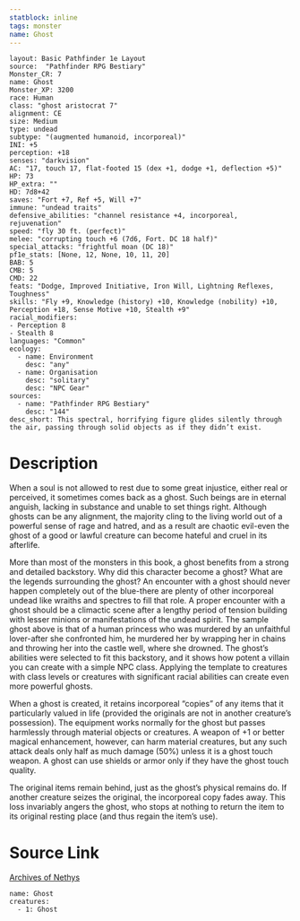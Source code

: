 ```yaml
---
statblock: inline
tags: monster
name: Ghost
---
```

```statblock
layout: Basic Pathfinder 1e Layout
source:  "Pathfinder RPG Bestiary"
Monster_CR: 7
name: Ghost
Monster_XP: 3200
race: Human
class: "ghost aristocrat 7"
alignment: CE
size: Medium
type: undead
subtype: "(augmented humanoid, incorporeal)"
INI: +5
perception: +18
senses: "darkvision"
AC: "17, touch 17, flat-footed 15 (dex +1, dodge +1, deflection +5)"
HP: 73
HP_extra: ""
HD: 7d8+42
saves: "Fort +7, Ref +5, Will +7"
immune: "undead traits"
defensive_abilities: "channel resistance +4, incorporeal, rejuvenation"
speed: "fly 30 ft. (perfect)"
melee: "corrupting touch +6 (7d6, Fort. DC 18 half)"
special_attacks: "frightful moan (DC 18)"
pf1e_stats: [None, 12, None, 10, 11, 20]
BAB: 5
CMB: 5
CMD: 22
feats: "Dodge, Improved Initiative, Iron Will, Lightning Reflexes, Toughness"
skills: "Fly +9, Knowledge (history) +10, Knowledge (nobility) +10, Perception +18, Sense Motive +10, Stealth +9"
racial_modifiers:
- Perception 8
- Stealth 8
languages: "Common"
ecology:
  - name: Environment
    desc: "any"
  - name: Organisation
    desc: "solitary"
    desc: "NPC Gear"
sources:
  - name: "Pathfinder RPG Bestiary"
    desc: "144"
desc_short: This spectral, horrifying figure glides silently through the air, passing through solid objects as if they didn’t exist.
```
# Description
When a soul is not allowed to rest due to some great injustice, either real or perceived, it sometimes comes back as a ghost. Such beings are in eternal anguish, lacking in substance and unable to set things right. Although ghosts can be any alignment, the majority cling to the living world out of a powerful sense of rage and hatred, and as a result are chaotic evil-even the ghost of a good or lawful creature can become hateful and cruel in its afterlife.

More than most of the monsters in this book, a ghost benefits from a strong and detailed backstory. Why did this character become a ghost? What are the legends surrounding the ghost? An encounter with a ghost should never happen completely out of the blue-there are plenty of other incorporeal undead like wraiths and spectres to fill that role. A proper encounter with a ghost should be a climactic scene after a lengthy period of tension building with lesser minions or manifestations of the undead spirit. The sample ghost above is that of a human princess who was murdered by an unfaithful lover-after she confronted him, he murdered her by wrapping her in chains and throwing her into the castle well, where she drowned. The ghost’s abilities were selected to fit this backstory, and it shows how potent a villain you can create with a simple NPC class. Applying the template to creatures with class levels or creatures with significant racial abilities can create even more powerful ghosts.

When a ghost is created, it retains incorporeal “copies” of any items that it particularly valued in life (provided the originals are not in another creature’s possession). The equipment works normally for the ghost but passes harmlessly through material objects or creatures. A weapon of +1 or better magical enhancement, however, can harm material creatures, but any such attack deals only half as much damage (50%) unless it is a ghost touch weapon. A ghost can use shields or armor only if they have the ghost touch quality.

The original items remain behind, just as the ghost’s physical remains do. If another creature seizes the original, the incorporeal copy fades away. This loss invariably angers the ghost, who stops at nothing to return the item to its original resting place (and thus regain the item’s use).
# Source Link
[Archives of Nethys](https://aonprd.com/MonsterDisplay.aspx?ItemName=Ghost)
```encounter-table
name: Ghost
creatures:
  - 1: Ghost
```
